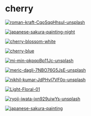 # cherry

<a href="roman-kraft-CqoSqqHhsuI-unsplash.jpg"><img alt="roman-kraft-CqoSqqHhsuI-unsplash" src="roman-kraft-CqoSqqHhsuI-unsplash.jpg"></a>

<a href="japanese-sakura-painting-night.png"><img alt="japanese-sakura-painting-night" src="japanese-sakura-painting-night.png"></a>

<a href="cherry-blossom-white.jpg"><img alt="cherry-blossom-white" src="cherry-blossom-white.jpg"></a>

<a href="cherry-blue.jpg"><img alt="cherry-blue" src="cherry-blue.jpg"></a>

<a href="mi-min-pkpqoBp11Jc-unsplash.jpg"><img alt="mi-min-pkpqoBp11Jc-unsplash" src="mi-min-pkpqoBp11Jc-unsplash.jpg"></a>

<a href="meric-dagli-7NBO76G5JsE-unsplash.jpg"><img alt="meric-dagli-7NBO76G5JsE-unsplash" src="meric-dagli-7NBO76G5JsE-unsplash.jpg"></a>

<a href="nikhil-kumar-JdPHvI7VF0o-unsplash.jpg"><img alt="nikhil-kumar-JdPHvI7VF0o-unsplash" src="nikhil-kumar-JdPHvI7VF0o-unsplash.jpg"></a>

<a href="Light-Floral-01.png"><img alt="Light-Floral-01" src="Light-Floral-01.png"></a>

<a href="ryoji-iwata-jxn929uiwYs-unsplash.jpg"><img alt="ryoji-iwata-jxn929uiwYs-unsplash" src="ryoji-iwata-jxn929uiwYs-unsplash.jpg"></a>

<a href="japanese-sakura-painting.jpg"><img alt="japanese-sakura-painting" src="japanese-sakura-painting.jpg"></a>

